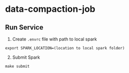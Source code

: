 # data-compaction-job

## Run Service

1. Create `.envrc` file with path to local spark
```shell
export SPARK_LOCATION=(location to local spark folder)
```

2. Submit Spark
```shell
make submit
```